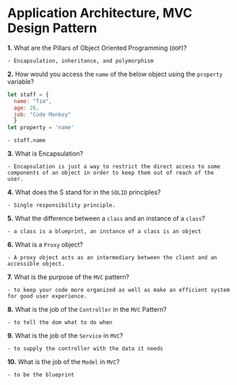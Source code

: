 # Application Architecture, MVC Design Pattern

**1.** What are the Pillars of Object Oriented Programming (`OOP`)?
<!-- enter you answer in the space below -->
```
- Encapsulation, inheritance, and polymorphism
```
**2.** How would you access the `name` of the below object using the `property` variable?
```js
let staff = {
  name: "Tim",
  age: 26,
  job: "Code Monkey"
  }
let property = 'name'
```
<!-- enter you answer in the space below -->
```
- staff.name
```
**3.** What is Encapsulation?
<!-- enter you answer in the space below -->
```
- Encapsulation is just a way to restrict the direct access to some components of an object in order to keep them out of reach of the user.
```
**4.** What does the S stand for in the `SOLID` principles?
<!-- enter you answer in the space below -->
```
- Single responsibility principle.
```
**5.** What the difference between a `class` and an instance of a `class`?
<!-- enter you answer in the space below -->
```
- a class is a blueprint, an instance of a class is an object
```
**6.** What is a `Proxy` object?
<!-- enter you answer in the space below -->
```
- A proxy object acts as an intermediary between the client and an accessible object.
```

**7.** What is the purpose of the `MVC` pattern?
<!-- enter you answer in the space below -->
```
- to keep your code more organized as well as make an efficient system for good user experience.
```
**8.** What is the job of the `Controller` in the `MVC` Pattern?
<!-- enter you answer in the space below -->
```
- to tell the dom what to do when
```

**9.** What is the job of the `Service` in `MVC`?
<!-- enter you answer in the space below -->
```
- to supply the controller with the data it needs
```
**10.** What is the job of the `Model` in `MVC`?
<!-- enter you answer in the space below -->
```
- to be the blueprint
```
